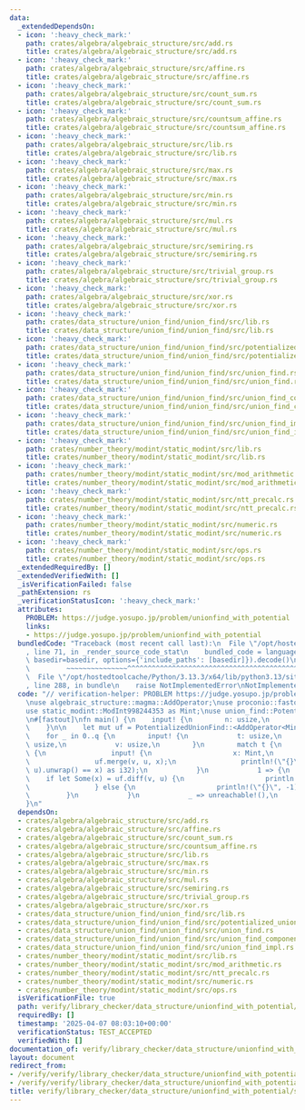 ```yaml
---
data:
  _extendedDependsOn:
  - icon: ':heavy_check_mark:'
    path: crates/algebra/algebraic_structure/src/add.rs
    title: crates/algebra/algebraic_structure/src/add.rs
  - icon: ':heavy_check_mark:'
    path: crates/algebra/algebraic_structure/src/affine.rs
    title: crates/algebra/algebraic_structure/src/affine.rs
  - icon: ':heavy_check_mark:'
    path: crates/algebra/algebraic_structure/src/count_sum.rs
    title: crates/algebra/algebraic_structure/src/count_sum.rs
  - icon: ':heavy_check_mark:'
    path: crates/algebra/algebraic_structure/src/countsum_affine.rs
    title: crates/algebra/algebraic_structure/src/countsum_affine.rs
  - icon: ':heavy_check_mark:'
    path: crates/algebra/algebraic_structure/src/lib.rs
    title: crates/algebra/algebraic_structure/src/lib.rs
  - icon: ':heavy_check_mark:'
    path: crates/algebra/algebraic_structure/src/max.rs
    title: crates/algebra/algebraic_structure/src/max.rs
  - icon: ':heavy_check_mark:'
    path: crates/algebra/algebraic_structure/src/min.rs
    title: crates/algebra/algebraic_structure/src/min.rs
  - icon: ':heavy_check_mark:'
    path: crates/algebra/algebraic_structure/src/mul.rs
    title: crates/algebra/algebraic_structure/src/mul.rs
  - icon: ':heavy_check_mark:'
    path: crates/algebra/algebraic_structure/src/semiring.rs
    title: crates/algebra/algebraic_structure/src/semiring.rs
  - icon: ':heavy_check_mark:'
    path: crates/algebra/algebraic_structure/src/trivial_group.rs
    title: crates/algebra/algebraic_structure/src/trivial_group.rs
  - icon: ':heavy_check_mark:'
    path: crates/algebra/algebraic_structure/src/xor.rs
    title: crates/algebra/algebraic_structure/src/xor.rs
  - icon: ':heavy_check_mark:'
    path: crates/data_structure/union_find/union_find/src/lib.rs
    title: crates/data_structure/union_find/union_find/src/lib.rs
  - icon: ':heavy_check_mark:'
    path: crates/data_structure/union_find/union_find/src/potentialized_union_find.rs
    title: crates/data_structure/union_find/union_find/src/potentialized_union_find.rs
  - icon: ':heavy_check_mark:'
    path: crates/data_structure/union_find/union_find/src/union_find.rs
    title: crates/data_structure/union_find/union_find/src/union_find.rs
  - icon: ':heavy_check_mark:'
    path: crates/data_structure/union_find/union_find/src/union_find_component_sum.rs
    title: crates/data_structure/union_find/union_find/src/union_find_component_sum.rs
  - icon: ':heavy_check_mark:'
    path: crates/data_structure/union_find/union_find/src/union_find_impl.rs
    title: crates/data_structure/union_find/union_find/src/union_find_impl.rs
  - icon: ':heavy_check_mark:'
    path: crates/number_theory/modint/static_modint/src/lib.rs
    title: crates/number_theory/modint/static_modint/src/lib.rs
  - icon: ':heavy_check_mark:'
    path: crates/number_theory/modint/static_modint/src/mod_arithmetic.rs
    title: crates/number_theory/modint/static_modint/src/mod_arithmetic.rs
  - icon: ':heavy_check_mark:'
    path: crates/number_theory/modint/static_modint/src/ntt_precalc.rs
    title: crates/number_theory/modint/static_modint/src/ntt_precalc.rs
  - icon: ':heavy_check_mark:'
    path: crates/number_theory/modint/static_modint/src/numeric.rs
    title: crates/number_theory/modint/static_modint/src/numeric.rs
  - icon: ':heavy_check_mark:'
    path: crates/number_theory/modint/static_modint/src/ops.rs
    title: crates/number_theory/modint/static_modint/src/ops.rs
  _extendedRequiredBy: []
  _extendedVerifiedWith: []
  _isVerificationFailed: false
  _pathExtension: rs
  _verificationStatusIcon: ':heavy_check_mark:'
  attributes:
    PROBLEM: https://judge.yosupo.jp/problem/unionfind_with_potential
    links:
    - https://judge.yosupo.jp/problem/unionfind_with_potential
  bundledCode: "Traceback (most recent call last):\n  File \"/opt/hostedtoolcache/Python/3.13.3/x64/lib/python3.13/site-packages/onlinejudge_verify/documentation/build.py\"\
    , line 71, in _render_source_code_stat\n    bundled_code = language.bundle(stat.path,\
    \ basedir=basedir, options={'include_paths': [basedir]}).decode()\n          \
    \         ~~~~~~~~~~~~~~~^^^^^^^^^^^^^^^^^^^^^^^^^^^^^^^^^^^^^^^^^^^^^^^^^^^^^^^^^^^^^^^^^^\n\
    \  File \"/opt/hostedtoolcache/Python/3.13.3/x64/lib/python3.13/site-packages/onlinejudge_verify/languages/rust.py\"\
    , line 288, in bundle\n    raise NotImplementedError\nNotImplementedError\n"
  code: "// verification-helper: PROBLEM https://judge.yosupo.jp/problem/unionfind_with_potential\n\
    \nuse algebraic_structure::magma::AddOperator;\nuse proconio::fastout;\nuse proconio::input;\n\
    use static_modint::ModInt998244353 as Mint;\nuse union_find::PotentializedUnionFind;\n\
    \n#[fastout]\nfn main() {\n    input! {\n        n: usize,\n        q: usize,\n\
    \    }\n\n    let mut uf = PotentializedUnionFind::<AddOperator<Mint>>::new(n);\n\
    \    for _ in 0..q {\n        input! {\n            t: usize,\n            u:\
    \ usize,\n            v: usize,\n        }\n        match t {\n            0 =>\
    \ {\n                input! {\n                    x: Mint,\n                }\n\
    \                uf.merge(v, u, x);\n                println!(\"{}\", (uf.diff(v,\
    \ u).unwrap() == x) as i32);\n            }\n            1 => {\n            \
    \    if let Some(x) = uf.diff(v, u) {\n                    println!(\"{}\", x);\n\
    \                } else {\n                    println!(\"{}\", -1);\n       \
    \         }\n            }\n            _ => unreachable!(),\n        }\n    }\n\
    }\n"
  dependsOn:
  - crates/algebra/algebraic_structure/src/add.rs
  - crates/algebra/algebraic_structure/src/affine.rs
  - crates/algebra/algebraic_structure/src/count_sum.rs
  - crates/algebra/algebraic_structure/src/countsum_affine.rs
  - crates/algebra/algebraic_structure/src/lib.rs
  - crates/algebra/algebraic_structure/src/max.rs
  - crates/algebra/algebraic_structure/src/min.rs
  - crates/algebra/algebraic_structure/src/mul.rs
  - crates/algebra/algebraic_structure/src/semiring.rs
  - crates/algebra/algebraic_structure/src/trivial_group.rs
  - crates/algebra/algebraic_structure/src/xor.rs
  - crates/data_structure/union_find/union_find/src/lib.rs
  - crates/data_structure/union_find/union_find/src/potentialized_union_find.rs
  - crates/data_structure/union_find/union_find/src/union_find.rs
  - crates/data_structure/union_find/union_find/src/union_find_component_sum.rs
  - crates/data_structure/union_find/union_find/src/union_find_impl.rs
  - crates/number_theory/modint/static_modint/src/lib.rs
  - crates/number_theory/modint/static_modint/src/mod_arithmetic.rs
  - crates/number_theory/modint/static_modint/src/ntt_precalc.rs
  - crates/number_theory/modint/static_modint/src/numeric.rs
  - crates/number_theory/modint/static_modint/src/ops.rs
  isVerificationFile: true
  path: verify/library_checker/data_structure/unionfind_with_potential/src/main.rs
  requiredBy: []
  timestamp: '2025-04-07 08:03:10+00:00'
  verificationStatus: TEST_ACCEPTED
  verifiedWith: []
documentation_of: verify/library_checker/data_structure/unionfind_with_potential/src/main.rs
layout: document
redirect_from:
- /verify/verify/library_checker/data_structure/unionfind_with_potential/src/main.rs
- /verify/verify/library_checker/data_structure/unionfind_with_potential/src/main.rs.html
title: verify/library_checker/data_structure/unionfind_with_potential/src/main.rs
---
```

